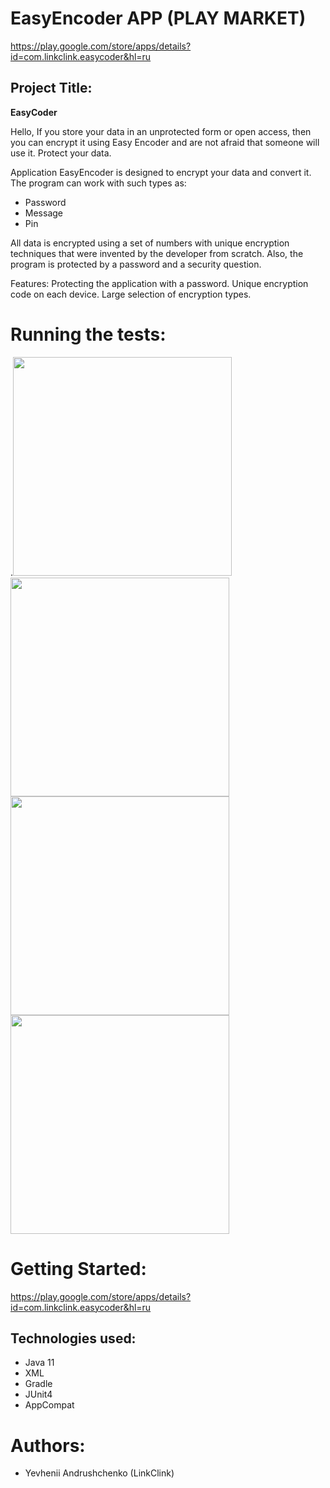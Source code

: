 # EasyEncoder APP (PLAY MARKET)
https://play.google.com/store/apps/details?id=com.linkclink.easycoder&hl=ru

## Project Title:
 **EasyCoder**
 
Hello, If you store your data in an unprotected form or open access, then you can encrypt it using Easy Encoder and are not afraid that someone will use it. Protect your data.

Application EasyEncoder is designed to encrypt your data and convert it.
The program can work with such types as:
- Password
- Message
- Pin

All data is encrypted using a set of numbers with unique encryption techniques that were invented by the developer from scratch.
Also, the program is protected by a password and a security question.

Features:
Protecting the application with a password.
Unique encryption code on each device.
Large selection of encryption types.
 
# Running the tests:
.<img src="https://sun9-69.userapi.com/impf/D3XyPFW2hiCkuTnufRS2qvzCoyfAPd9s3h6ZAA/S_IkhLgE4Ks.jpg?size=0x0&quality=90&proxy=1&sign=be749cab106559d8883608d5e685a14e" width="350">
<img src="https://sun9-39.userapi.com/impf/Uwj1V90gXq3QXfP-OBsvmLjeZh7tTEFxHVhxIg/QQ4BiNiBLxQ.jpg?size=0x0&quality=90&proxy=1&sign=99fbee35df0ac8277c103345fc1f0dfd" width="350">
<img src="https://sun9-30.userapi.com/impf/ajA03re_LQwdio2EZclh00EDsD23Rr3DXozglA/w-mF7BsTyZY.jpg?size=0x0&quality=90&proxy=1&sign=b3e5bfea8cd37df30490323de3cd7f71" width="350">
<img src="https://sun9-29.userapi.com/impf/0EDFvGnL4UR_QYtlzJ_ydR6o9gyv5eZvAkjOhQ/YTsRqEZO_a4.jpg?size=0x0&quality=90&proxy=1&sign=4815601ea8106970d3c6196aab21c740" width="350">

# Getting Started:
https://play.google.com/store/apps/details?id=com.linkclink.easycoder&hl=ru

## Technologies used:
* Java 11
* XML
* Gradle
* JUnit4
* AppCompat

# Authors:
- Yevhenii Andrushchenko (LinkClink)

